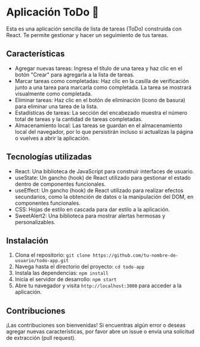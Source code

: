 # Aplicación ToDo 🚀

Esta es una aplicación sencilla de lista de tareas (ToDo) construida con React. Te permite gestionar y hacer un seguimiento de tus tareas.

## Características

- Agregar nuevas tareas: Ingresa el título de una tarea y haz clic en el botón "Crear" para agregarla a la lista de tareas.
- Marcar tareas como completadas: Haz clic en la casilla de verificación junto a una tarea para marcarla como completada. La tarea se mostrará visualmente como completada.
- Eliminar tareas: Haz clic en el botón de eliminación (ícono de basura) para eliminar una tarea de la lista.
- Estadísticas de tareas: La sección del encabezado muestra el número total de tareas y la cantidad de tareas completadas.
- Almacenamiento local: Las tareas se guardan en el almacenamiento local del navegador, por lo que persistirán incluso si actualizas la página o vuelves a abrir la aplicación.

## Tecnologías utilizadas

- React: Una biblioteca de JavaScript para construir interfaces de usuario.
- useState: Un gancho (hook) de React utilizado para gestionar el estado dentro de componentes funcionales.
- useEffect: Un gancho (hook) de React utilizado para realizar efectos secundarios, como la obtención de datos o la manipulación del DOM, en componentes funcionales.
- CSS: Hojas de estilo en cascada para dar estilo a la aplicación.
- SweetAlert2: Una biblioteca para mostrar alertas hermosas y personalizables.

## Instalación

1. Clona el repositorio: `git clone https://github.com/tu-nombre-de-usuario/todo-app.git`
2. Navega hasta el directorio del proyecto: `cd todo-app`
3. Instala las dependencias: `npm install`
4. Inicia el servidor de desarrollo: `npm start`
5. Abre tu navegador y visita `http://localhost:3000` para acceder a la aplicación.

## Contribuciones

¡Las contribuciones son bienvenidas! Si encuentras algún error o deseas agregar nuevas características, por favor abre un issue o envía una solicitud de extracción (pull request).



